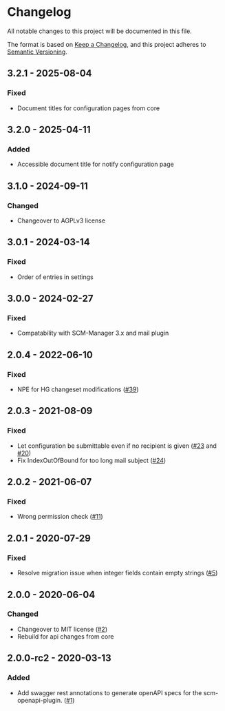 # Changelog
All notable changes to this project will be documented in this file.

The format is based on [Keep a Changelog](https://keepachangelog.com/en/1.0.0/),
and this project adheres to [Semantic Versioning](https://semver.org/spec/v2.0.0.html).

## 3.2.1 - 2025-08-04
### Fixed
- Document titles for configuration pages from core

## 3.2.0 - 2025-04-11
### Added
- Accessible document title for notify configuration page

## 3.1.0 - 2024-09-11
### Changed
- Changeover to AGPLv3 license

## 3.0.1 - 2024-03-14
### Fixed
- Order of entries in settings

## 3.0.0 - 2024-02-27
### Fixed
- Compatability with SCM-Manager 3.x and mail plugin

## 2.0.4 - 2022-06-10
### Fixed
- NPE for HG changeset modifications ([#39](https://github.com/scm-manager/scm-notify-plugin/pull/39))

## 2.0.3 - 2021-08-09
### Fixed
- Let configuration be submittable even if no recipient is given ([#23](https://github.com/scm-manager/scm-notify-plugin/pull/23) and [#20](https://github.com/scm-manager/scm-notify-plugin/pull/20))
- Fix IndexOutOfBound for too long mail subject ([#24](https://github.com/scm-manager/scm-notify-plugin/pull/24))

## 2.0.2 - 2021-06-07
### Fixed
- Wrong permission check ([#11](https://github.com/scm-manager/scm-notify-plugin/pull/11))

## 2.0.1 - 2020-07-29
### Fixed
- Resolve migration issue when integer fields contain empty strings ([#5](https://github.com/scm-manager/scm-notify-plugin/pull/5))

## 2.0.0 - 2020-06-04
### Changed
- Changeover to MIT license ([#2](https://github.com/scm-manager/scm-notify-plugin/pull/2))
- Rebuild for api changes from core

## 2.0.0-rc2 - 2020-03-13
### Added
- Add swagger rest annotations to generate openAPI specs for the scm-openapi-plugin. ([#1](https://github.com/scm-manager/scm-notify-plugin/pull/1))

